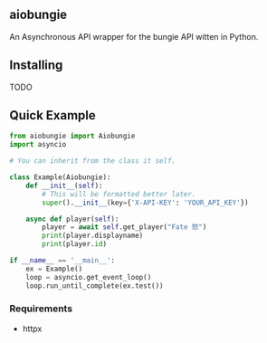 ## aiobungie

An Asynchronous API wrapper for the bungie API witten in Python.


## Installing

TODO

## Quick Example

```python
from aiobungie import Aiobungie
import asyncio

# You can inherit from the class it self.

class Example(Aiobungie):
    def __init__(self):
        # This will be formatted better later.
        super().__init__(key={'X-API-KEY': 'YOUR_API_KEY'})

    async def player(self):
        player = await self.get_player("Fate 怒")
        print(player.displayname)
        print(player.id)

if __name__ == '__main__':
    ex = Example()
    loop = asyncio.get_event_loop()
    loop.run_until_complete(ex.test())

```

### Requirements

* httpx
